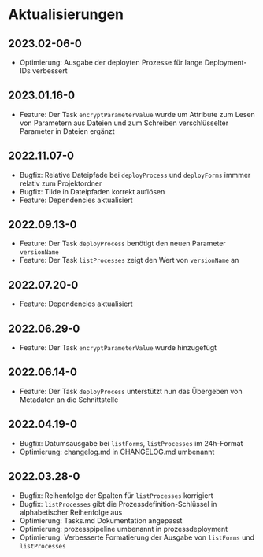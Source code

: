 # Aktualisierungen

## 2023.02-06-0
- Optimierung: Ausgabe der deployten Prozesse für lange Deployment-IDs verbessert

## 2023.01.16-0
- Feature: Der Task `encryptParameterValue` wurde um Attribute zum Lesen von Parametern aus Dateien
  und zum Schreiben verschlüsselter Parameter in Dateien ergänzt

## 2022.11.07-0
- Bugfix: Relative Dateipfade bei `deployProcess` und `deployForms` immmer relativ zum Projektordner
- Bugfix: Tilde in Dateipfaden korrekt auflösen
- Feature: Dependencies aktualisiert

## 2022.09.13-0
- Feature: Der Task `deployProcess` benötigt den neuen Parameter `versionName`
- Feature: Der Task `listProcesses` zeigt den Wert von `versionName` an

## 2022.07.20-0
- Feature: Dependencies aktualisiert 

## 2022.06.29-0
- Feature: Der Task `encryptParameterValue` wurde hinzugefügt

## 2022.06.14-0
- Feature: Der Task `deployProcess` unterstützt nun das Übergeben von Metadaten an die Schnittstelle

## 2022.04.19-0
- Bugfix: Datumsausgabe bei `listForms`, `listProcesses` im 24h-Format
- Optimierung: changelog.md in CHANGELOG.md umbenannt

## 2022.03.28-0
- Bugfix: Reihenfolge der Spalten für `listProcesses` korrigiert
- Bugfix: `listProcesses` gibt die Prozessdefinition-Schlüssel in alphabetischer Reihenfolge aus
- Optimierung: Tasks.md Dokumentation angepasst
- Optimierung: prozesspipeline umbenannt in prozessdeployment
- Optimierung: Verbesserte Formatierung der Ausgabe von `listForms` und `listProcesses`
